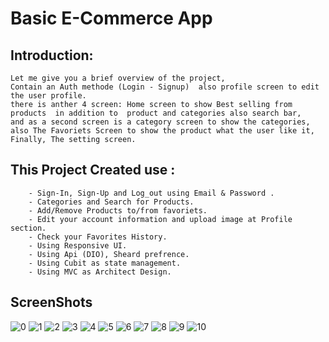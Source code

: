 # Basic E-Commerce App

## Introduction:

    Let me give you a brief overview of the project, 
    Contain an Auth methode (Login - Signup)  also profile screen to edit the user profile.
    there is anther 4 screen: Home screen to show Best selling from products  in addition to  product and categories also search bar,
    and as a second screen is a category screen to show the categories,
    also The Favoriets Screen to show the product what the user like it,
    Finally, The setting screen.





## This Project Created use :
        - Sign-In, Sign-Up and Log_out using Email & Password .
        - Categories and Search for Products.
        - Add/Remove Products to/from favoriets.
        - Edit your account information and upload image at Profile section.
        - Check your Favorites History.
        - Using Responsive UI.
        - Using Api (DIO), Sheard prefrence.
        - Using Cubit as state management.
        - Using MVC as Architect Design.



## ScreenShots
![0](screenshoot/3.jpeg)
![1](screenshoot/2.jpeg)
![2](screenshoot/1.jpeg)
![3](screenshoot/4.jpeg)
![4](screenshoot/5.jpeg)
![5](screenshoot/6.jpeg)
![6](screenshoot/7.jpeg)
![7](screenshoot/8.jpeg)
![8](screenshoot/9.jpeg)
![9](screenshoot/10.jpeg)
![10](screenshoot/11.jpeg)
